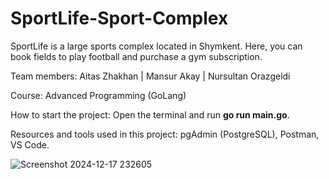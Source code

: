 # SportLife-Sport-Complex
SportLife is a large sports complex located in Shymkent. Here, you can book fields to play football and purchase a gym subscription.

Team members: Aitas Zhakhan | Mansur Akay | Nursultan Orazgeldi

Course: Advanced Programming (GoLang)

How to start the project: Open the terminal and run **go run main.go**.

Resources and tools used in this project: pgAdmin (PostgreSQL), Postman, VS Code.




![Screenshot 2024-12-17 232605](https://github.com/user-attachments/assets/fd1e837e-729f-453d-842e-42d8a7ef8893)

